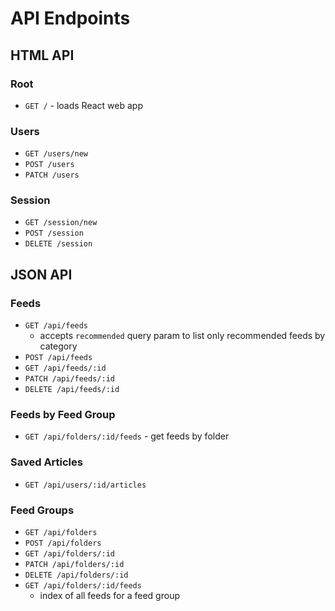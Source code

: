 # API Endpoints

## HTML API

### Root

- `GET /` - loads React web app

### Users

- `GET /users/new`
- `POST /users`
- `PATCH /users`

### Session

- `GET /session/new`
- `POST /session`
- `DELETE /session`

## JSON API

### Feeds

- `GET /api/feeds`
  - accepts `recommended` query param to list only recommended feeds by category
- `POST /api/feeds`
- `GET /api/feeds/:id`
- `PATCH /api/feeds/:id`
- `DELETE /api/feeds/:id`

### Feeds by Feed Group
- `GET /api/folders/:id/feeds` - get feeds by folder

### Saved Articles
- `GET /api/users/:id/articles`

### Feed Groups

- `GET /api/folders`
- `POST /api/folders`
- `GET /api/folders/:id`
- `PATCH /api/folders/:id`
- `DELETE /api/folders/:id`
- `GET /api/folders/:id/feeds`
  - index of all feeds for a feed group